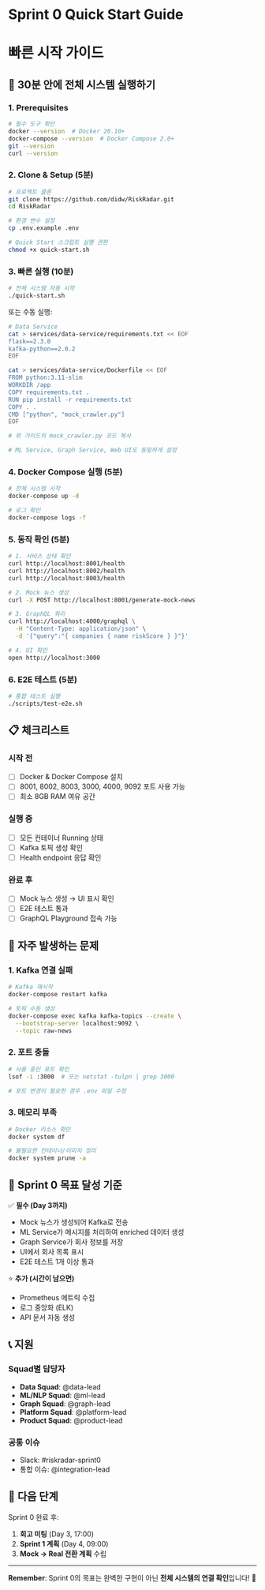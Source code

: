 # Sprint 0 Quick Start Guide
# 빠른 시작 가이드

## 🚀 30분 안에 전체 시스템 실행하기

### 1. Prerequisites
```bash
# 필수 도구 확인
docker --version  # Docker 20.10+
docker-compose --version  # Docker Compose 2.0+
git --version
curl --version
```

### 2. Clone & Setup (5분)
```bash
# 프로젝트 클론
git clone https://github.com/didw/RiskRadar.git
cd RiskRadar

# 환경 변수 설정
cp .env.example .env

# Quick Start 스크립트 실행 권한
chmod +x quick-start.sh
```

### 3. 빠른 실행 (10분)
```bash
# 전체 시스템 자동 시작
./quick-start.sh
```

또는 수동 실행:

```bash
# Data Service
cat > services/data-service/requirements.txt << EOF
flask==2.3.0
kafka-python==2.0.2
EOF

cat > services/data-service/Dockerfile << EOF
FROM python:3.11-slim
WORKDIR /app
COPY requirements.txt .
RUN pip install -r requirements.txt
COPY . .
CMD ["python", "mock_crawler.py"]
EOF

# 위 가이드의 mock_crawler.py 코드 복사

# ML Service, Graph Service, Web UI도 동일하게 설정
```

### 4. Docker Compose 실행 (5분)
```bash
# 전체 시스템 시작
docker-compose up -d

# 로그 확인
docker-compose logs -f
```

### 5. 동작 확인 (5분)
```bash
# 1. 서비스 상태 확인
curl http://localhost:8001/health
curl http://localhost:8002/health  
curl http://localhost:8003/health

# 2. Mock 뉴스 생성
curl -X POST http://localhost:8001/generate-mock-news

# 3. GraphQL 쿼리
curl http://localhost:4000/graphql \
  -H "Content-Type: application/json" \
  -d '{"query":"{ companies { name riskScore } }"}'

# 4. UI 확인
open http://localhost:3000
```

### 6. E2E 테스트 (5분)
```bash
# 통합 테스트 실행
./scripts/test-e2e.sh
```

## 📋 체크리스트

### 시작 전
- [ ] Docker & Docker Compose 설치
- [ ] 8001, 8002, 8003, 3000, 4000, 9092 포트 사용 가능
- [ ] 최소 8GB RAM 여유 공간

### 실행 중
- [ ] 모든 컨테이너 Running 상태
- [ ] Kafka 토픽 생성 확인
- [ ] Health endpoint 응답 확인

### 완료 후
- [ ] Mock 뉴스 생성 → UI 표시 확인
- [ ] E2E 테스트 통과
- [ ] GraphQL Playground 접속 가능

## 🔧 자주 발생하는 문제

### 1. Kafka 연결 실패
```bash
# Kafka 재시작
docker-compose restart kafka

# 토픽 수동 생성
docker-compose exec kafka kafka-topics --create \
  --bootstrap-server localhost:9092 \
  --topic raw-news
```

### 2. 포트 충돌
```bash
# 사용 중인 포트 확인
lsof -i :3000  # 또는 netstat -tulpn | grep 3000

# 포트 변경이 필요한 경우 .env 파일 수정
```

### 3. 메모리 부족
```bash
# Docker 리소스 확인
docker system df

# 불필요한 컨테이너/이미지 정리
docker system prune -a
```

## 🎯 Sprint 0 목표 달성 기준

✅ **필수 (Day 3까지)**
- Mock 뉴스가 생성되어 Kafka로 전송
- ML Service가 메시지를 처리하여 enriched 데이터 생성
- Graph Service가 회사 정보를 저장
- UI에서 회사 목록 표시
- E2E 테스트 1개 이상 통과

⭐ **추가 (시간이 남으면)**
- Prometheus 메트릭 수집
- 로그 중앙화 (ELK)
- API 문서 자동 생성

## 📞 지원

### Squad별 담당자
- **Data Squad**: @data-lead
- **ML/NLP Squad**: @ml-lead
- **Graph Squad**: @graph-lead
- **Platform Squad**: @platform-lead
- **Product Squad**: @product-lead

### 공통 이슈
- Slack: #riskradar-sprint0
- 통합 이슈: @integration-lead

## 🔄 다음 단계

Sprint 0 완료 후:
1. **회고 미팅** (Day 3, 17:00)
2. **Sprint 1 계획** (Day 4, 09:00)
3. **Mock → Real 전환 계획** 수립

---

**Remember**: Sprint 0의 목표는 완벽한 구현이 아닌 **전체 시스템의 연결 확인**입니다! 🎯
